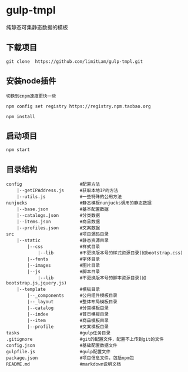 # gulp-tmpl
纯静态可集静态数据的模板

## 下载项目
```
git clone  https://github.com/limitLam/gulp-tmpl.git
```

## 安装node插件
```
切换到cnpm速度更快一些

npm config set registry https://registry.npm.taobao.org

npm install
```

## 启动项目
```
npm start
```

## 目录结构
```
config						#配置方法
	|--getIPAddress.js		#获取本地IP的方法
	|--utils.js				#一些特殊的公用方法
nunjucks					#静态模板nunjucks调用的静态数据
	|--base.json			#基本配置数据
	|--catalogs.json		#分类数据
	|--items.json			#商品数据
	|--profiles.json		#文案数据
src 						#项目源码目录
	|--static				#静态资源目录
		|--css				#样式目录
			|--lib			#不更换版本号的样式资源目录(如bootstrap.css)
		|--fonts			#字体目录
		|--images			#图片目录
		|--js				#脚本目录
			|--lib			#不更换版本号的脚本资源目录(如bootstrap.js,jquery.js)
	|--template				#模板目录
		|--_components		#公用组件模板目录
		|--_layout			#整体布局模板目录
		|--catalog			#分类模板目录
		|--index			#首页模板目录
		|--item				#商品模板目录
		|--profile			#文案模板目录
tasks						#gulp任务目录
.gitignore 					#git的配置文件，配置不上传到git的文件
config.json 				#基础配置数据文件
gulpfile.js 				#gulp配置文件
package.json 				#项目信息文件，包括npm包
README.md 					#markdown说明文档

```






<!-- <meta http-equiv="refresh" content="2"> 这个用来作弊刷新md预览-->
